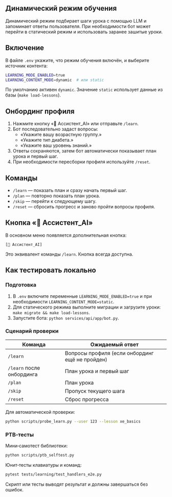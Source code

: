 ## Динамический режим обучения

Динамический режим подбирает шаги урока с помощью LLM и запоминает ответы
пользователя. При необходимости бот может перейти в статический режим и
использовать заранее зашитые уроки.

## Включение

В файле `.env` укажите, что режим обучения включён, и выберите источник
контента:

```bash
LEARNING_MODE_ENABLED=true
LEARNING_CONTENT_MODE=dynamic  # или static
```

По умолчанию активен `dynamic`. Значение `static` использует данные из базы
(`make load-lessons`).

## Онбординг профиля

1. Нажмите кнопку «🤖 Ассистент_AI» или отправьте `/learn`.
2. Бот последовательно задаст вопросы:
   - «Укажите вашу возрастную группу.»
   - «Укажите тип диабета.»
   - «Укажите ваш уровень знаний.»
3. Ответы сохраняются, затем бот автоматически показывает план урока и
   первый шаг.
4. При необходимости пересборки профиля используйте `/reset`.

## Команды

- `/learn` — показать план и сразу начать первый шаг.
- `/plan` — повторно показать план урока.
- `/skip` — перейти к следующему шагу.
- `/reset` — сбросить прогресс и заново пройти вопросы профиля.

## Кнопка «🤖 Ассистент_AI»

В основном меню появляется дополнительная кнопка:

```
[🤖 Ассистент_AI]
```

Это эквивалент команды `/learn`. Кнопка всегда доступна.

## Как тестировать локально

### Подготовка

1. В `.env` включите переменные `LEARNING_MODE_ENABLED=true` и при
   необходимости `LEARNING_CONTENT_MODE=static`.
2. Для статического режима выполните миграции и загрузите уроки:
   `make migrate && make load-lessons`.
3. Запустите бота: `python services/api/app/bot.py`.

### Сценарий проверки

| Команда             | Ожидаемый ответ                                            |
|---------------------|------------------------------------------------------------|
| `/learn`            | Вопросы профиля (если онбординг ещё не пройден)            |
| `/learn` после онбординга | План урока и первый шаг                             |
| `/plan`             | План урока                                                 |
| `/skip`             | Пропуск текущего шага                                     |
| `/reset`            | Сброс прогресса                                           |

Для автоматической проверки:

```bash
python scripts/probe_learn.py --user 123 --lesson xe_basics
```

### PTB‑тесты

Мини‑самотест библиотеки:

```bash
python scripts/ptb_selftest.py
```

Юнит‑тесты клавиатуры и команд:

```bash
pytest tests/learning/test_handlers_e2e.py
```

Скрипт или тесты выводят результат и должны завершаться без ошибок.

